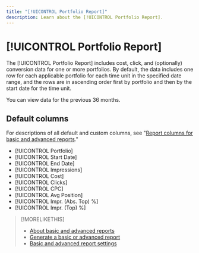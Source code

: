 ```yaml
---
title: "[!UICONTROL Portfolio Report]"
description: Learn about the [!UICONTROL Portfolio Report].
---
```

# [!UICONTROL Portfolio Report]

The [!UICONTROL Portfolio Report] includes cost, click, and (optionally) conversion data for one or more portfolios. By default, the data includes one row for each applicable portfolio for each time unit in the specified date range, and the rows are in ascending order first by portfolio and then by the start date for the time unit.

You can view data for the previous 36 months.

## Default columns

For descriptions of all default and custom columns, see "[Report columns for basic and advanced reports](basic-advanced-report-columns.md)."

* [!UICONTROL Portfolio]
* [!UICONTROL Start Date]
* [!UICONTROL End Date]
* [!UICONTROL Impressions]
* [!UICONTROL Cost]
* [!UICONTROL Clicks]
* [!UICONTROL CPC]
* [!UICONTROL Avg Position]
* [!UICONTROL Impr. (Abs. Top) %]
* [!UICONTROL Impr. (Top) %]

>[!MORELIKETHIS]
>
>* [About basic and advanced reports](basic-advanced-report-about.md)
>* [Generate a basic or advanced report](basic-advanced-report-generate.md)
>* [Basic and advanced report settings](basic-advanced-report-settings.md)
